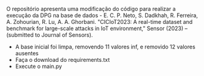 O repositório apresenta uma modificação do código para realizar a execução da DPG na base de dados - E. C. P. Neto, S. Dadkhah, R. Ferreira, A. Zohourian, R. Lu, A. A. Ghorbani. "CICIoT2023: A real-time dataset and benchmark for large-scale attacks in IoT environment," Sensor (2023) – (submitted to Journal of Sensors).

- A base inicial foi limpa, removendo 11 valores inf, e removido 12 valores ausentes
- Faça o download do requirements.txt
- Execute o main.py